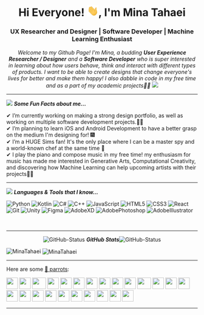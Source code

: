 <h1 align="center">Hi Everyone! <img src="https://raw.githubusercontent.com/ABSphreak/ABSphreak/master/gifs/Hi.gif" width="30px">, I'm Mina Tahaei</h1>
<h3 align="center">UX Researcher and Designer | Software Developer | Machine Learning Enthusiast</h3>
<p align="center">
  <em>
    Welcome to my Github Page! I'm Mina, a budding <b>User Experience Researcher / Designer</b> and a <b>Software Developer</b> who is super interested in learning about how users behave, think and interact with different types of products. I want to be able to create designs that change everyone's lives for better and make them happy! I also dabble in code in my free time and as a part of my academic projects👩‍💻  <img src="https://media.giphy.com/media/VgCDAzcKvsR6OM0uWg/giphy.gif" width="50" /> 
  </em> 
 <hr>
 
<img src="https://media.giphy.com/media/ObNTw8Uzwy6KQ/giphy.gif" width="30px">&nbsp;***Some Fun Facts about me...***

✔ I’m currently working on making a strong design portfolio, as well as working on multiple software development projects.👩‍🔧<br>
✔ I’m planning to learn iOS and Android Development to have a better grasp on the medium I'm designing for! 🎆 <br>
✔ I’m a HUGE Sims fan! It's the only place where I can be a master spy and a world-known chef at the same time 🤣<br>
✔ I play the piano and compose music in my free time! my enthusiasm for music has made me interested in Generative Arts, Computational Creativity, and discovering how Machine Learning can help upcoming artists with their projects🎼🎹<br>
<hr>

<img src="https://media.giphy.com/media/ObNTw8Uzwy6KQ/giphy.gif" width="30px">&nbsp;***Languages & Tools that I know...***
<p align="left">


![Python](https://img.shields.io/badge/Python-14354C?style=flat-square&logo=python&logoColor=white)
![Kotlin](https://img.shields.io/badge/Kotlin-14354C?style=flat-square&logo=kotlin&logoColor=white)
![C#](https://img.shields.io/badge/C%23-239120?style=flat-square&logo=c-sharp&logoColor=white)
![C++](https://img.shields.io/badge/-C++-007ACC?style=flat-square&logo=cplusplus&logoColor=white)
![JavaScript](https://img.shields.io/badge/-JavaScript-black?style=flat-square&logo=javascript)
![HTML5](https://img.shields.io/badge/HTML5-E34F26?style=flat-square&logo=html5&logoColor=white)
![CSS3](https://img.shields.io/badge/CSS3-1572B6?style=flat-square&logo=css3&logoColor=white)
![React](https://img.shields.io/badge/React-030937?style=flat-square&logo=react&logoColor=white)
![Git](https://img.shields.io/badge/-Git-%23F05032?style=flat-square&logo=git&logoColor=%23ffffff)
![Unity](https://img.shields.io/badge/Unity-100000?style=flat-square&logo=unity&logoColor=white)
![Figma](https://img.shields.io/badge/Figma-fd0000?style=flat-square&logo=figma&logoColor=white)
![AdobeXD](https://img.shields.io/badge/AdobeXD-9900fd?style=flat-square&logo=adobexd&logoColor=white)
![AdobePhotoshop](https://img.shields.io/badge/AdobePhotoshop-029b73?style=flat-square&logo=adobephotoshop&logoColor=white)
![AdobeIllustrator](https://img.shields.io/badge/AdobeIllustrator-c99702?style=flat-square&logo=adobeIllustrator&logoColor=white)

</p>
<br>
<hr>

  <p align="center">
 <img src="https://media.giphy.com/media/8UHRm5oY4k4FDxq5QG/giphy.gif" width="30px" alt="GitHub-Status"/>&nbsp;<i><b>GitHub Stats</b></i><img src="https://media.giphy.com/media/8UHRm5oY4k4FDxq5QG/giphy.gif" width="30px" alt="GitHub-Status"/></p>
<p><img align="left" src="https://github-readme-stats.vercel.app/api/top-langs?username=MinaTahaei&show_icons=true&locale=en&layout=compact" alt="MinaTahaei" /></p>

<p>&nbsp;<img align="center" src="https://github-readme-stats.vercel.app/api?username=MinaTahaei&show_icons=true&locale=en" alt="MinaTahaei" width="410" /></p>

<hr>

Here are some [🦜 parrots](https://cultofthepartyparrot.com):

<div>
    <img src="https://cultofthepartyparrot.com/parrots/hd/githubparrot.gif" width="30" height="30"/>
    <img src="https://cultofthepartyparrot.com/flags/hd/indiaparrot.gif" width="30" height="30"/>
    <img src="https://cultofthepartyparrot.com/parrots/asyncparrot.gif" width="36" height="30"/>
    <img src="https://cultofthepartyparrot.com/parrots/exceptionallyfastparrot.gif" width="30" height="30"/>
    <img src="https://cultofthepartyparrot.com/parrots/hd/60fpsparrot.gif" width="30" height="30"/>
    <img src="https://cultofthepartyparrot.com/parrots/hd/jumpingparrot.gif" width="30" height="30"/>
    <img src="https://cultofthepartyparrot.com/parrots/hd/opensourceparrot.gif" width="30" height="30"/>
    <img src="https://cultofthepartyparrot.com/parrots/hd/dealwithitnowparrot.gif" width="30" height="30"/>
    <img src="https://cultofthepartyparrot.com/parrots/hd/hypnoparrotlight.gif" width="30" height="30"/>
    <img src="https://cultofthepartyparrot.com/parrots/databaseparrot.gif" width="30" height="30"/>
    <img src="https://cultofthepartyparrot.com/parrots/fixparrot.gif" width="36" height="30"/>
    <img src="https://cultofthepartyparrot.com/parrots/hd/laptop_parrot.gif" width="30" height="30"/>
    <img src="https://cultofthepartyparrot.com/parrots/hd/spinningparrot.gif" width="30" height="30"/>
    <img src="https://cultofthepartyparrot.com/parrots/hd/levitationparrot.gif" width="30" height="30"/>
    <img src="https://cultofthepartyparrot.com/parrots/hd/meldparrot.gif" width="30" height="30"/>
    <img src="https://cultofthepartyparrot.com/parrots/slomoparrot.gif" width="30" height="30"/>
    <img src="https://cultofthepartyparrot.com/parrots/hd/moonwalkingparrot.gif" width="30" height="30"/>
    <img src="https://cultofthepartyparrot.com/parrots/hd/stableparrot.gif" width="30" height="30"/>
    <img src="https://cultofthepartyparrot.com/parrots/hd/scienceparrot.gif" width="30" height="30"/>
    <img src="https://cultofthepartyparrot.com/parrots/hd/pirateparrot.gif" width="30" height="30"/>
    <img src="https://cultofthepartyparrot.com/parrots/hd/footballparrot.gif" width="30" height="30"/>
    <img src="https://cultofthepartyparrot.com/parrots/hd/illuminatiparrot.gif" width="30" height="30"/>
    <img src="https://cultofthepartyparrot.com/parrots/hd/hypnoparrotdark.gif" width="30" height="30"/>
    <img src="https://cultofthepartyparrot.com/parrots/hd/mustacheparrot.gif" width="30" height="30"/>
</div>

<hr>
